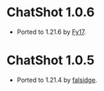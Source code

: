 # ChatShot 1.0.6

- Ported to 1.21.6 by [Fy17](https://modrinth.com/user/Fy17).

# ChatShot 1.0.5

- Ported to 1.21.4 by [falsidge](https://github.com/falsidge).